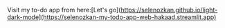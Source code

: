 Visit my to-do app from here:[Let's go](https://selenozkan.github.io/light-dark-mode](https://selenozkan-my-todo-app-web-hakaad.streamlit.app)


